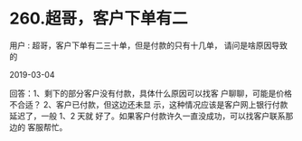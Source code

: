 # 260.超哥，客户下单有二

用户 : 超哥，客户下单有二三十单，但是付款的只有十几单， 请问是啥原因导致的

2019-03-04

回答：1、剩下的部分客户没有付款，具体什么原因可以找客 户聊聊，可能是价格不合适？ 2、客户已付款，但这边还未显 示，这种情况应该是客户网上银行付款延迟了，一般 1、2 天就 好了。如果客户付款许久一直没成功，可以找客户联系那边的 客服帮忙。